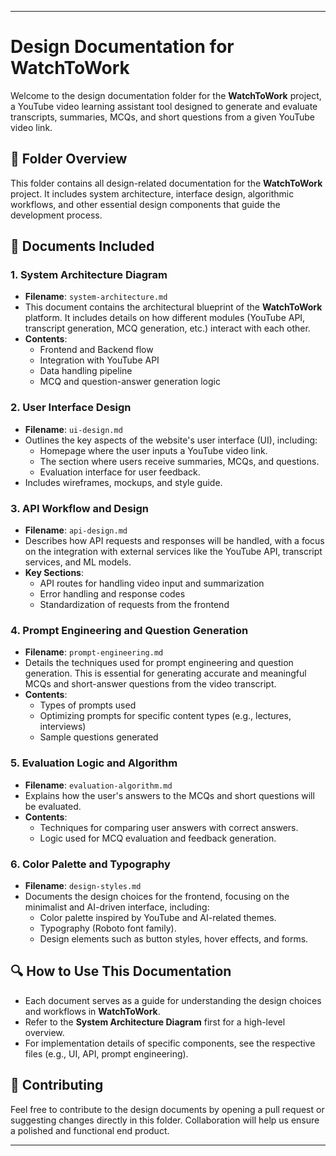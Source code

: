 
---

# Design Documentation for **WatchToWork**

Welcome to the design documentation folder for the **WatchToWork** project, a YouTube video learning assistant tool designed to generate and evaluate transcripts, summaries, MCQs, and short questions from a given YouTube video link.

## 📁 Folder Overview

This folder contains all design-related documentation for the **WatchToWork** project. It includes system architecture, interface design, algorithmic workflows, and other essential design components that guide the development process.

## 📜 Documents Included

### 1. **System Architecture Diagram**
   - **Filename**: `system-architecture.md`
   - This document contains the architectural blueprint of the **WatchToWork** platform. It includes details on how different modules (YouTube API, transcript generation, MCQ generation, etc.) interact with each other.
   - **Contents**:
     - Frontend and Backend flow
     - Integration with YouTube API
     - Data handling pipeline
     - MCQ and question-answer generation logic

### 2. **User Interface Design**
   - **Filename**: `ui-design.md`
   - Outlines the key aspects of the website's user interface (UI), including:
     - Homepage where the user inputs a YouTube video link.
     - The section where users receive summaries, MCQs, and questions.
     - Evaluation interface for user feedback.
   - Includes wireframes, mockups, and style guide.

### 3. **API Workflow and Design**
   - **Filename**: `api-design.md`
   - Describes how API requests and responses will be handled, with a focus on the integration with external services like the YouTube API, transcript services, and ML models.
   - **Key Sections**:
     - API routes for handling video input and summarization
     - Error handling and response codes
     - Standardization of requests from the frontend

### 4. **Prompt Engineering and Question Generation**
   - **Filename**: `prompt-engineering.md`
   - Details the techniques used for prompt engineering and question generation. This is essential for generating accurate and meaningful MCQs and short-answer questions from the video transcript.
   - **Contents**:
     - Types of prompts used
     - Optimizing prompts for specific content types (e.g., lectures, interviews)
     - Sample questions generated

### 5. **Evaluation Logic and Algorithm**
   - **Filename**: `evaluation-algorithm.md`
   - Explains how the user's answers to the MCQs and short questions will be evaluated.
   - **Contents**:
     - Techniques for comparing user answers with correct answers.
     - Logic used for MCQ evaluation and feedback generation.

### 6. **Color Palette and Typography**
   - **Filename**: `design-styles.md`
   - Documents the design choices for the frontend, focusing on the minimalist and AI-driven interface, including:
     - Color palette inspired by YouTube and AI-related themes.
     - Typography (Roboto font family).
     - Design elements such as button styles, hover effects, and forms.

## 🔍 How to Use This Documentation

- Each document serves as a guide for understanding the design choices and workflows in **WatchToWork**.
- Refer to the **System Architecture Diagram** first for a high-level overview.
- For implementation details of specific components, see the respective files (e.g., UI, API, prompt engineering).

## 📝 Contributing

Feel free to contribute to the design documents by opening a pull request or suggesting changes directly in this folder. Collaboration will help us ensure a polished and functional end product.

---


